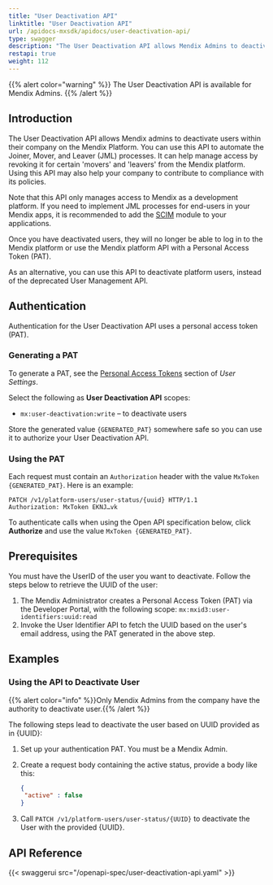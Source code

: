 ```yaml
---
title: "User Deactivation API"
linktitle: "User Deactivation API"
url: /apidocs-mxsdk/apidocs/user-deactivation-api/
type: swagger
description: "The User Deactivation API allows Mendix Admins to deactivate users within their company on the Mendix Platform."
restapi: true
weight: 112
---
```


{{% alert color="warning" %}}
The User Deactivation API is available for Mendix Admins.
{{% /alert %}}

## Introduction

The User Deactivation API allows Mendix admins to deactivate users within their company on the Mendix Platform. You can use this API to automate the Joiner, Mover, and Leaver (JML) processes. It can help manage access by revoking it for certain 'movers' and 'leavers' from the Mendix platform. Using this API may also help your company to contribute to compliance with its policies.

Note that this API only manages access to Mendix as a development platform. If you need to implement JML processes for end-users in your Mendix apps, it is recommended to add the [SCIM](/appstore/modules/scim/) module to your applications.

Once you have deactivated users, they will no longer be able to log in to the Mendix platform or use the Mendix platform API with a Personal Access Token (PAT).

As an alternative, you can use this API to deactivate platform users, instead of the deprecated User Management API.

## Authentication

Authentication for the User Deactivation API uses a personal access token (PAT).

### Generating a PAT

To generate a PAT, see the [Personal Access Tokens](/community-tools/mendix-profile/user-settings/#pat) section of *User Settings*.

Select the following as **User Deactivation API** scopes:

* `mx:user-deactivation:write` – to deactivate users

Store the generated value `{GENERATED_PAT}` somewhere safe so you can use it to authorize your User Deactivation API.

### Using the PAT

Each request must contain an `Authorization` header with the value `MxToken {GENERATED_PAT}`. Here is an example:

```http
PATCH /v1/platform-users/user-status/{uuid} HTTP/1.1
Authorization: MxToken EKNJ…vk
```

To authenticate calls when using the Open API specification below, click **Authorize** and use the value `MxToken {GENERATED_PAT}`.

## Prerequisites

You must have the UserID of the user you want to deactivate. Follow the steps below to retrieve the UUID of the user:

1. The Mendix Administrator creates a Personal Access Token (PAT) via the Developer Portal, with the following scope:
`mx:mxid3:user-identifiers:uuid:read`
2. Invoke the User Identifier API to fetch the UUID based on the user's email address, using the PAT generated in the above step.

## Examples

### Using the API to Deactivate User

{{% alert color="info" %}}Only Mendix Admins from the company have the authority to deactivate user.{{% /alert %}}

The following steps lead to deactivate the user based on UUID provided as in {UUID}:

1. Set up your authentication PAT. You must be a Mendix Admin.
1. Create a request body containing the active status, provide a body like this:

    ```json
    {
     "active" : false
    }
    ```

1. Call `PATCH /v1/platform-users/user-status/{UUID}` to deactivate the User with the provided {UUID}.

## API Reference

{{< swaggerui src="/openapi-spec/user-deactivation-api.yaml" >}}